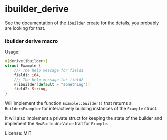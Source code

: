 # ibuilder_derive

See the documentation of the [`ibuilder`](https://crates.io/ibuilder) create for the details,
you probably are looking for that.

### ibuilder derive macro

Usage:
```rust
#[derive(ibuilder)]
struct Example {
    /// The help message for field1
    field1: i64,
    /// The help message for field2
    #[ibuilder(default = "something")]
    field2: String,
}
```

Will implement the function `Example::builder()` that returns a `Builder<Example>` for
interactively building instances of the `Example` struct.

It will also implement a private struct for keeping the state of the builder and implement the
`NewBuildableValue` trait for `Example`.

License: MIT
